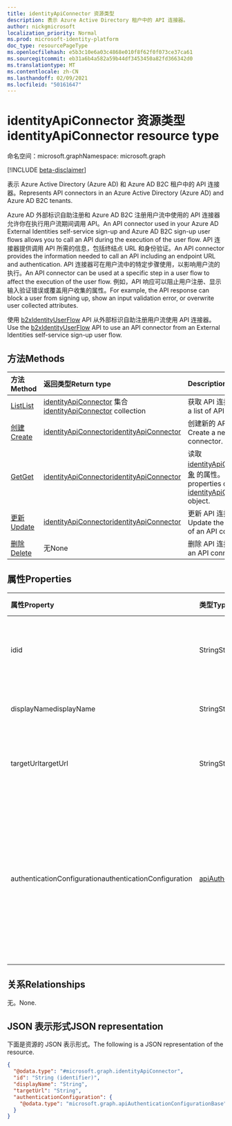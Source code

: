 ```yaml
---
title: identityApiConnector 资源类型
description: 表示 Azure Active Directory 租户中的 API 连接器。
author: nickgmicrosoft
localization_priority: Normal
ms.prod: microsoft-identity-platform
doc_type: resourcePageType
ms.openlocfilehash: e5b3c10e6a03c4868e010f8f62f0f073ce37ca61
ms.sourcegitcommit: eb31a6b4a582a59b44df3453450a82fd366342d0
ms.translationtype: MT
ms.contentlocale: zh-CN
ms.lasthandoff: 02/09/2021
ms.locfileid: "50161647"
---
```

# <a name="identityapiconnector-resource-type"></a><span data-ttu-id="56de6-103">identityApiConnector 资源类型</span><span class="sxs-lookup"><span data-stu-id="56de6-103">identityApiConnector resource type</span></span>

<span data-ttu-id="56de6-104">命名空间：microsoft.graph</span><span class="sxs-lookup"><span data-stu-id="56de6-104">Namespace: microsoft.graph</span></span>

[!INCLUDE [beta-disclaimer](../../includes/beta-disclaimer.md)]

<span data-ttu-id="56de6-105">表示 Azure Active Directory (Azure AD) 和 Azure AD B2C 租户中的 API 连接器。</span><span class="sxs-lookup"><span data-stu-id="56de6-105">Represents API connectors in an Azure Active Directory (Azure AD) and Azure AD B2C tenants.</span></span>

<span data-ttu-id="56de6-106">Azure AD 外部标识自助注册和 Azure AD B2C 注册用户流中使用的 API 连接器允许你在执行用户流期间调用 API。</span><span class="sxs-lookup"><span data-stu-id="56de6-106">An API connector used in your Azure AD External Identities self-service sign-up and Azure AD B2C sign-up user flows allows you to call an API during the execution of the user flow.</span></span> <span data-ttu-id="56de6-107">API 连接器提供调用 API 所需的信息，包括终结点 URL 和身份验证。</span><span class="sxs-lookup"><span data-stu-id="56de6-107">An API connector provides the information needed to call an API including an endpoint URL and authentication.</span></span> <span data-ttu-id="56de6-108">API 连接器可在用户流中的特定步骤使用，以影响用户流的执行。</span><span class="sxs-lookup"><span data-stu-id="56de6-108">An API connector can be used at a specific step in a user flow to affect the execution of the user flow.</span></span> <span data-ttu-id="56de6-109">例如，API 响应可以阻止用户注册、显示输入验证错误或覆盖用户收集的属性。</span><span class="sxs-lookup"><span data-stu-id="56de6-109">For example, the API response can block a user from signing up, show an input validation error, or overwrite user collected attributes.</span></span>

<span data-ttu-id="56de6-110">使用 [b2xIdentityUserFlow](b2xidentityuserflow.md) API 从外部标识自助注册用户流使用 API 连接器。</span><span class="sxs-lookup"><span data-stu-id="56de6-110">Use the [b2xIdentityUserFlow](b2xidentityuserflow.md) API to use an API connector from an External Identities self-service sign-up user flow.</span></span>

## <a name="methods"></a><span data-ttu-id="56de6-111">方法</span><span class="sxs-lookup"><span data-stu-id="56de6-111">Methods</span></span>

|<span data-ttu-id="56de6-112">方法</span><span class="sxs-lookup"><span data-stu-id="56de6-112">Method</span></span>|<span data-ttu-id="56de6-113">返回类型</span><span class="sxs-lookup"><span data-stu-id="56de6-113">Return type</span></span>|<span data-ttu-id="56de6-114">Description</span><span class="sxs-lookup"><span data-stu-id="56de6-114">Description</span></span>|
|:---|:---|:---|
|[<span data-ttu-id="56de6-115">List</span><span class="sxs-lookup"><span data-stu-id="56de6-115">List</span></span>](../api/identityapiconnector-list.md)|<span data-ttu-id="56de6-116">[identityApiConnector](identityapiconnector.md) 集合</span><span class="sxs-lookup"><span data-stu-id="56de6-116">[identityApiConnector](identityapiconnector.md) collection</span></span>| <span data-ttu-id="56de6-117">获取 API 连接器列表</span><span class="sxs-lookup"><span data-stu-id="56de6-117">Get a list of API connectors</span></span>|
|[<span data-ttu-id="56de6-118">创建</span><span class="sxs-lookup"><span data-stu-id="56de6-118">Create</span></span>](../api/identityapiconnector-create.md)|[<span data-ttu-id="56de6-119">identityApiConnector</span><span class="sxs-lookup"><span data-stu-id="56de6-119">identityApiConnector</span></span>](identityapiconnector.md)|<span data-ttu-id="56de6-120">创建新的 API 连接器。</span><span class="sxs-lookup"><span data-stu-id="56de6-120">Create a new API connector.</span></span> |
|[<span data-ttu-id="56de6-121">Get</span><span class="sxs-lookup"><span data-stu-id="56de6-121">Get</span></span>](../api/identityapiconnector-get.md)|[<span data-ttu-id="56de6-122">identityApiConnector</span><span class="sxs-lookup"><span data-stu-id="56de6-122">identityApiConnector</span></span>](identityapiconnector.md)|<span data-ttu-id="56de6-123">读取 [identityApiConnector 对象](../resources/identityapiconnector.md) 的属性。</span><span class="sxs-lookup"><span data-stu-id="56de6-123">Read the properties of an [identityApiConnector](../resources/identityapiconnector.md) object.</span></span>|
|[<span data-ttu-id="56de6-124">更新</span><span class="sxs-lookup"><span data-stu-id="56de6-124">Update</span></span>](../api/identityapiconnector-update.md)|[<span data-ttu-id="56de6-125">identityApiConnector</span><span class="sxs-lookup"><span data-stu-id="56de6-125">identityApiConnector</span></span>](identityapiconnector.md)|<span data-ttu-id="56de6-126">更新 API 连接器的属性。</span><span class="sxs-lookup"><span data-stu-id="56de6-126">Update the properties of an API connector.</span></span>|
|[<span data-ttu-id="56de6-127">删除</span><span class="sxs-lookup"><span data-stu-id="56de6-127">Delete</span></span>](../api/identityapiconnector-delete.md)|<span data-ttu-id="56de6-128">无</span><span class="sxs-lookup"><span data-stu-id="56de6-128">None</span></span>|<span data-ttu-id="56de6-129">删除 API 连接器。</span><span class="sxs-lookup"><span data-stu-id="56de6-129">Delete an API connector.</span></span>|

## <a name="properties"></a><span data-ttu-id="56de6-130">属性</span><span class="sxs-lookup"><span data-stu-id="56de6-130">Properties</span></span>

|<span data-ttu-id="56de6-131">属性</span><span class="sxs-lookup"><span data-stu-id="56de6-131">Property</span></span>|<span data-ttu-id="56de6-132">类型</span><span class="sxs-lookup"><span data-stu-id="56de6-132">Type</span></span>|<span data-ttu-id="56de6-133">说明</span><span class="sxs-lookup"><span data-stu-id="56de6-133">Description</span></span>|
|:---|:---|:---|
|<span data-ttu-id="56de6-134">id</span><span class="sxs-lookup"><span data-stu-id="56de6-134">id</span></span>|<span data-ttu-id="56de6-135">String</span><span class="sxs-lookup"><span data-stu-id="56de6-135">String</span></span>|<span data-ttu-id="56de6-136">API 连接器的随机生成的 ID。</span><span class="sxs-lookup"><span data-stu-id="56de6-136">The randomly generated ID of the API connector.</span></span> |
|<span data-ttu-id="56de6-137">displayName</span><span class="sxs-lookup"><span data-stu-id="56de6-137">displayName</span></span>|<span data-ttu-id="56de6-138">String</span><span class="sxs-lookup"><span data-stu-id="56de6-138">String</span></span>| <span data-ttu-id="56de6-139">API 连接器的名称。</span><span class="sxs-lookup"><span data-stu-id="56de6-139">The name of the API connector.</span></span> |
|<span data-ttu-id="56de6-140">targetUrl</span><span class="sxs-lookup"><span data-stu-id="56de6-140">targetUrl</span></span>|<span data-ttu-id="56de6-141">String</span><span class="sxs-lookup"><span data-stu-id="56de6-141">String</span></span>| <span data-ttu-id="56de6-142">要调用的 API 终结点的 URL。</span><span class="sxs-lookup"><span data-stu-id="56de6-142">The URL of the API endpoint to call.</span></span> |
|<span data-ttu-id="56de6-143">authenticationConfiguration</span><span class="sxs-lookup"><span data-stu-id="56de6-143">authenticationConfiguration</span></span>|[<span data-ttu-id="56de6-144">apiAuthenticationConfigurationBase</span><span class="sxs-lookup"><span data-stu-id="56de6-144">apiAuthenticationConfigurationBase</span></span>](../resources/apiauthenticationconfigurationbase.md)|<span data-ttu-id="56de6-145">描述用于调用 API 的身份验证配置详细信息的对象。</span><span class="sxs-lookup"><span data-stu-id="56de6-145">The object which describes the authentication configuration details for calling the API.</span></span> <span data-ttu-id="56de6-146">目前 [仅](basicauthentication.md) 支持基本身份验证。</span><span class="sxs-lookup"><span data-stu-id="56de6-146">Only [Basic authentication](basicauthentication.md) is supported at this time.</span></span>|

## <a name="relationships"></a><span data-ttu-id="56de6-147">关系</span><span class="sxs-lookup"><span data-stu-id="56de6-147">Relationships</span></span>

<span data-ttu-id="56de6-148">无。</span><span class="sxs-lookup"><span data-stu-id="56de6-148">None.</span></span>

## <a name="json-representation"></a><span data-ttu-id="56de6-149">JSON 表示形式</span><span class="sxs-lookup"><span data-stu-id="56de6-149">JSON representation</span></span>

<span data-ttu-id="56de6-150">下面是资源的 JSON 表示形式。</span><span class="sxs-lookup"><span data-stu-id="56de6-150">The following is a JSON representation of the resource.</span></span>
<!-- {
  "blockType": "resource",
  "keyProperty": "id",
  "@odata.type": "microsoft.graph.identityApiConnector",
  "openType": false
}
-->

``` json
{
  "@odata.type": "#microsoft.graph.identityApiConnector",
  "id": "String (identifier)",
  "displayName": "String",
  "targetUrl": "String",
  "authenticationConfiguration": {
    "@odata.type": "microsoft.graph.apiAuthenticationConfigurationBase"
  }
}
```
